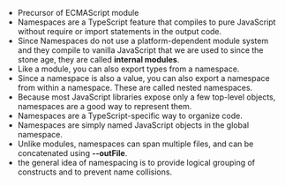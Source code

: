 -   Precursor of ECMAScript module
-   Namespaces are a TypeScript feature that compiles to pure JavaScript without require or import statements in the output code.
-   Since Namespaces do not use a platform-dependent module system and they compile to vanilla JavaScript that we are used to since the stone age, they are called **internal modules**.
-   Like a module, you can also export types from a namespace.
-   Since a namespace is also a value, you can also export a namespace from within a namespace. These are called nested namespaces.
-   Because most JavaScript libraries expose only a few top-level objects, namespaces are a good way to represent them.
-   Namespaces are a TypeScript-specific way to organize code.
-   Namespaces are simply named JavaScript objects in the global namespace.
-   Unlike modules, namespaces can span multiple files, and can be concatenated using **--outFile**.
-   the general idea of namespacing is to provide logical grouping of constructs and to prevent name collisions.
